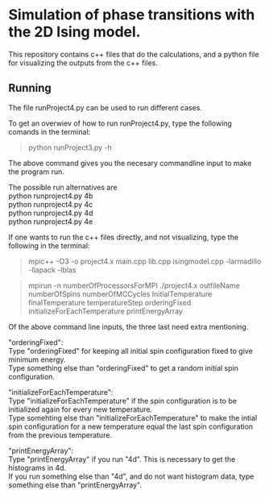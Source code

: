 # Simulation of phase transitions with the 2D Ising model.

This repository contains c++ files that do the calculations, and a python file for visualizing the outputs from the c++ files.

## Running
The file runProject4.py can be used to run different cases.  

To get an overwiev of how to run runProject4.py, type the following comands in the terminal:  
> python runProject3.py -h

The above command gives you the necesary commandline input to make the program run.  
  
The possible run alternatives are  
    python runproject4.py 4b  
    python runproject4.py 4c  
    python runproject4.py 4d  
    python runproject4.py 4e  

If one wants to run the c++ files directly, and not visualizing, type the following in the terminal:  

> mpic++ -O3 -o project4.x main.cpp lib.cpp isingmodel.cpp -larmadillo -llapack -lblas  
  
> mpirun -n numberOfProcessorsForMPI ./project4.x outfileName numberOfSpins numberOfMCCycles InitialTemperature finalTemperature temperatureStep orderingFixed initializeForEachTemperature printEnergyArray  
 
Of the above command line inputs, the three last need extra mentioning.  
  
"orderingFixed":   
Type "orderingFixed" for keeping all initial spin configuration fixed to give minimum energy.  
Type something else than "orderingFixed" to get a random initial spin configuration.  
  
"initializeForEachTemperature":  
Type "initializeForEachTemperature" if the spin configuration is to be initialized again for every new temperature.  
Type somehting else than "initializeForEachTemperature" to make the intial spin configuration for a new temperature equal the last spin configuration from the previous temperature.  
  
"printEnergyArray":  
Type "printEnergyArray" if you run "4d". This is necessary to get the histograms in 4d.  
If you run something else than "4d", and do not want histogram data, type something else than "printEnergyArray".
